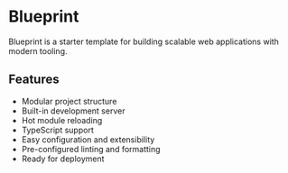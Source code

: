 # Blueprint

Blueprint is a starter template for building scalable web applications with modern tooling.

## Features

- Modular project structure
- Built-in development server
- Hot module reloading
- TypeScript support
- Easy configuration and extensibility
- Pre-configured linting and formatting
- Ready for deployment
